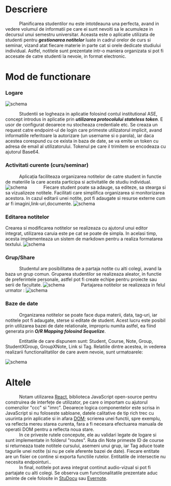 # Descriere

&nbsp;&nbsp;&nbsp;&nbsp;&nbsp; 
&nbsp;&nbsp;&nbsp;&nbsp;&nbsp;Planificarea studentilor nu este intotdeauna una perfecta, avand in vedere volumul de informatii pe care ei sunt nevoiti sa le acumuleze in decursul unui semestru universitar. Aceasta este o aplicatie utilizata de studenti pentru ***gestionarea notitelor*** luate in cadrul orelor de curs si seminar, vizand atat fiecare materie in parte cat si orele dedicate studiului individual. Astfel, notitele sunt prezentate intr-o maniera organizata si pot fi accesate de catre studenti la nevoie, in format electronic.

# Mod de functionare
### Logare
![schema](md_resources/Pagina-Logare.png)

&nbsp;&nbsp;&nbsp;&nbsp;&nbsp;
&nbsp;&nbsp;&nbsp;&nbsp;&nbsp;Studentii se logheaza in aplicatie folosind contul institutional ASE, concept introdus in aplicatie prin ***utilizarea protocolului stateless token***. E usor de configurat deoarece nu stocheaza credentiale etc. Se creaza un request catre endpoint-ul de login care primeste utilizatorul implicit, avand informatiile referitoare la autorizare (un username si o parola), iar daca acestea corespund cu ce exista in baza de date, se va emite un token cu adresa de email al utilizatorului. Tokenul pe care il trimitem se encodeaza cu ajutorul Base64.

### Activitati curente (curs/seminar)
&nbsp;&nbsp;&nbsp;&nbsp;&nbsp;
&nbsp;&nbsp;&nbsp;&nbsp;&nbsp;Aplicația faciliteaza organizarea notitelor de catre student in functie de materiile la care  acesta participa si activitatile de studiu individual.
![schema](md_resources/Lista-Cursuri-UP.png)
&nbsp;&nbsp;&nbsp;&nbsp;&nbsp;
&nbsp;&nbsp;&nbsp;&nbsp;&nbsp; Fiecare student poate sa adauge, sa editeze, sa stearga si sa vizualizeze  notitele. Facilitati care simplifica organizarea  si monitorizarea acestora. In cazul editarii unei notite, pot fi adaugate si resurse externe cum ar fi imagini,link-uri,documente.
![schema](md_resources/Vizualizare-Notite.png)

### Editarea notitelor
 Crearea si modificarea notitelor se realizeaza cu ajutorul unui editor integrat, utilizarea caruia este pe cat se poate de simpla. In acelasi timp, acesta implementeaza un sistem de markdown pentru a realiza formatarea textului.
![schema](md_resources/Pagina-Editare-Notita.png)

### Grup/Share
&nbsp;&nbsp;&nbsp;&nbsp;&nbsp;
&nbsp;&nbsp;&nbsp;&nbsp;&nbsp;Studentul  are posibilitatea de a partaja notite cu alti colegi, avand la baza un grup comun. Gruparea studentilor se realizeaza aleator, in functie de preferintele personale, astfel pot fi create echipe pentru proiecte sau serii  de facultate.
![schema](md_resources/Groups.png)
&nbsp;&nbsp;&nbsp;&nbsp;&nbsp;
&nbsp;&nbsp;&nbsp;&nbsp;&nbsp; Partajarea notitelor se realizeaza  in felul urmator :
![schema](md_resources/Share-Note-In-Grup.png)


### Baze de date

&nbsp;&nbsp;&nbsp;&nbsp;&nbsp;
&nbsp;&nbsp;&nbsp;&nbsp;&nbsp;Organizarea notitelor se poate face dupa materii, data, tag-uri, iar notitele pot fi adaugate, sterse si editate de student. Acest lucru este posibil prin utilizarea bazei de date relationale, impropriu numita astfel, ea fiind generata prin ***O/R Mapping folosind Sequelize***.

&nbsp;&nbsp;&nbsp;&nbsp;&nbsp;
&nbsp;&nbsp;&nbsp;&nbsp;&nbsp;Entitatile de care dispunem sunt: Student, Course, Note, Group, StudentXGroup, GroupXNote, Link si Tag. Relatiile dintre acestea, in vederea realizarii functionalitatilor de care avem nevoie, sunt urmatoarele:

![schema](md_resources/schema.jpg)

# Altele

&nbsp;&nbsp;&nbsp;&nbsp;&nbsp;
&nbsp;&nbsp;&nbsp;&nbsp;&nbsp;Notam utilizarea [React](https://reactjs.org/), biblioteca JavaScript open-source pentru construirea de interfețe de utilizator, pe care o importam cu ajutorul comenzilor "ccc" si "imrc". Deoarece logica componentelor este scrisa in JavaScript si nu foloseste sabloane, datele calitative de tip rich trec cu usurinta prin aplicatie si in afara [DOM](https://www.w3.org/TR/REC-DOM-Level-1/introduction.html); scrierea unei functii, spre exemplu, va reflecta mereu starea curenta, fara a fi necesara efectuarea manuala de operatii DOM pentru a reflecta noua stare.<br/>
&nbsp;&nbsp;&nbsp;&nbsp;&nbsp;
&nbsp;&nbsp;&nbsp;&nbsp;&nbsp;In ce priveste rutele concepute, ele au validari legate de logare si sunt implementate in folderul "routes". Ruta din Note primeste ID de course si returneaza toate notitele cursului, asemeni unui grup, iar Tag aduce toate tagurile unei notite (si nu pe cele aferente bazei de date). Fiecare entitate are un fisier ce contine si exporta functiile rutelor. Entitatile de intersectie nu necesita endpointuri.. <br/>
&nbsp;&nbsp;&nbsp;&nbsp;&nbsp;
&nbsp;&nbsp;&nbsp;&nbsp;&nbsp;In final, notitele pot avea integrat continut audio-vizual si pot fi partajate cu alti colegi. Se observa cum functionalitatile prezentate aduc aminte de cele folosite in [StuDocu](https://www.studocu.com/ro) sau [Evernote](https://evernote.com/).

